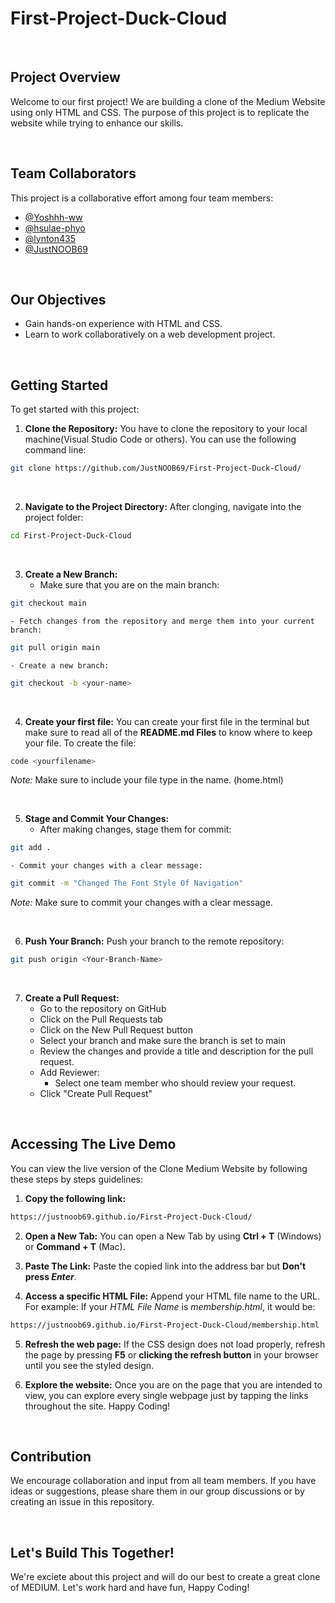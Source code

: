 # First-Project-Duck-Cloud

<br>

## Project Overview
Welcome to our first project! We are building a clone of the Medium Website using only HTML and CSS. The purpose of this project is to replicate the website while trying to enhance our skills.

<br>

## Team Collaborators

This project is a collaborative effort among four team members:
- [@Yoshhh-ww](https://github.com/Yoshhh-ww)
- [@hsulae-phyo](https://github.com/hsulae-phyo)
- [@lynton435](https://github.com/lynton435)
- [@JustNOOB69](https://github.com/JustNOOB69)

<br>

## Our Objectives
- Gain hands-on experience with HTML and CSS.
- Learn to work collaboratively on a web development project.

<br>

## Getting Started
To get started with this project:

1. **Clone the Repository:**
You have to clone the repository to your local machine(Visual Studio Code or others). You can use the following command line: 
```Bash 
git clone https://github.com/JustNOOB69/First-Project-Duck-Cloud/
```

<br>

2. **Navigate to the Project Directory:**
After clonging, navigate into the project folder:
```bash
cd First-Project-Duck-Cloud
```

<br>

3. **Create a New Branch:**
    - Make sure that you are on the main branch:
```bash
git checkout main
```

    - Fetch changes from the repository and merge them into your current branch:
```bash
git pull origin main
```

    - Create a new branch:
```Bash
git checkout -b <your-name>
```

<br>

4. **Create your first file:**
You can create your first file in the terminal but make sure to read all of the **README.md Files** to know where to keep your file.
To create the file:
```Bash
code <yourfilename>
```
*Note:* Make sure to include your file type in the name. (home.html)

<br>

5. **Stage and Commit Your Changes:**
    - After making changes, stage them for commit:
```bash
git add .
```

    - Commit your changes with a clear message:
```bash
git commit -m "Changed The Font Style Of Navigation"
```
*Note:* Make sure to commit your changes with a clear message.

<br>

6. **Push Your Branch:**
Push your branch to the remote repository:
```bash
git push origin <Your-Branch-Name>
```

<br>

7. **Create a Pull Request:**
    - Go to the repository on GitHub
    - Click on the Pull Requests tab
    - Click on the New Pull Request button
    - Select your branch and make sure the branch is set to main
    - Review the changes and provide a title and description for the pull request.
    - Add Reviewer:
        - Select one team member who should review your request.
    - Click "Create Pull Request"

<br>

## Accessing The Live Demo
You can view the live version of the Clone Medium Website by following these steps by steps guidelines:

1. **Copy the following link:**
```bash
https://justnoob69.github.io/First-Project-Duck-Cloud/
```

2. **Open a New Tab:**
You can open a New Tab by using **Ctrl + T** (Windows) or **Command + T** (Mac).


3. **Paste The Link:**
Paste the copied link into the address bar but **Don't press *Enter***.


4. **Access a specific HTML File:**
Append your HTML file name to the URL. 
For example: If your *HTML File Name* is *membership.html*, it would be:
```bash
https://justnoob69.github.io/First-Project-Duck-Cloud/membership.html
```


5. **Refresh the web page:** 
If the CSS design does not load properly, refresh the page by pressing **F5** or **clicking the refresh button** in your browser until you see the styled design.


6. **Explore the website:**
Once you are on the page that you are intended to view, you can explore every single webpage just by tapping the links throughout the site. Happy Coding!

<br>

## Contribution 
We encourage collaboration and input from all team members. If you have ideas or suggestions, please share them in our group discussions or by creating an issue in this repository.

<br>

## Let's Build This Together!
We're exciete about this project and will do our best to create a great clone of MEDIUM. Let's work hard and have fun, Happy Coding!